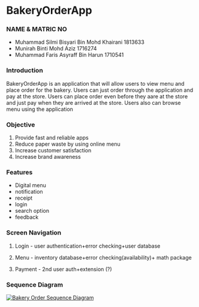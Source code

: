 # BakeryOrderApp

### NAME & MATRIC NO
- Muhammad Silmi Bisyari Bin Mohd Khairani  1813633
- Munirah Binti Mohd Aziz                   1716274
- Muhammad Faris Asyraff Bin Harun          1710541

### Introduction
<p>
BakeryOrderApp is an application that will allow users to view menu and place order for the bakery. Users can just order through the application and pay at the store. Users can place order even before they aare at the store and just pay when they are arrived at the store. Users also can browse menu using the application 
</p>

### Objective
1. Provide fast and reliable apps
2. Reduce paper waste by using online menu
3. Increase customer satisfaction
4. Increase brand awareness

### Features
- Digital menu
- notification 
- receipt
- login 
- search option 
- feedback

### Screen Navigation
1. Login - user authentication+error checking+user database

2. Menu - inventory database+error checking(availability)+ math package

3. Payment - 2nd user auth+extension (?)

### Sequence Diagram
[![Bakery Order Sequence Diagram](https://i.postimg.cc/vmhWf6rB/Bakery-Order-App.jpg)](https://postimg.cc/sBBQRx0d)
